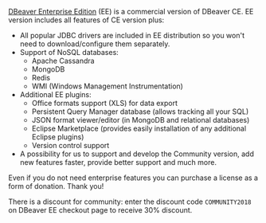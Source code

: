 <a href="https://dbeaver.com">DBeaver Enterprise Edition</a> (EE) is a commercial version of DBeaver CE.
EE version includes all features of CE version plus:

- All popular JDBC drivers are included in EE distribution so you won't need to download/configure them separately.
- Support of NoSQL databases:
  - Apache Cassandra
  - MongoDB
  - Redis
  - WMI (Windows Management Instrumentation)
- Additional EE plugins:
  - Office formats support (XLS) for data export
  - Persistent Query Manager database (allows tracking all your SQL)
  - JSON format viewer/editor (in MongoDB and relational databases)
  - Eclipse Marketplace (provides easily installation of any additional Eclipse plugins)
  - Version control support
- A possibility for us to support and develop the Community version, add new features faster, provide better support and much more.

Even if you do not need enterprise features you can purchase a license as a form of donation. Thank you!

There is a discount for community: enter the discount code `COMMUNITY2018` on DBeaver EE checkout page to receive 30% discount.